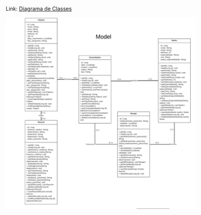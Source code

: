 Link: [Diagrama de Classes](https://lucid.app/lucidchart/1495d35a-8efd-4b46-bf07-03079ef7c528/edit?existing=1&docId=1495d35a-8efd-4b46-bf07-03079ef7c528&shared=true)

![Diagrama](<Diagrama de Classes UML - Clínica Médica.png>)